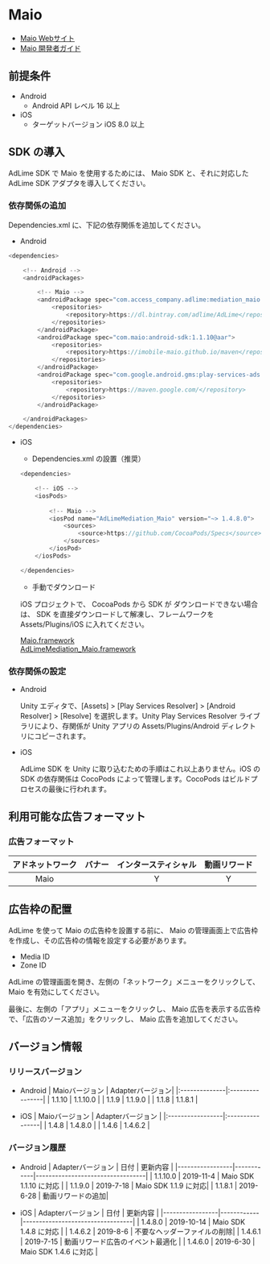 # Maio
- [Maio Webサイト](https://maio.jp/)
- [Maio 開発者ガイド](https://github.com/imobile-maio/maio-Unity-Plugin)

## 前提条件
- Android
    - Android API レベル 16 以上
- iOS
    - ターゲットバージョン iOS 8.0 以上

## SDK の導入
AdLime SDK で Maio を使用するためには、 Maio SDK と、それに対応した AdLime SDK アダプタを導入してください。

### 依存関係の追加
Dependencies.xml に、下記の依存関係を追加してください。
- Android
```csharp
<dependencies>

    <!-- Android -->
    <androidPackages>

        <!-- Maio -->
        <androidPackage spec="com.access_company.adlime:mediation_maio:1.1.10.0">
            <repositories>
                <repository>https://dl.bintray.com/adlime/AdLime</repository>
            </repositories>
        </androidPackage>
        <androidPackage spec="com.maio:android-sdk:1.1.10@aar">
            <repositories>
                <repository>https://imobile-maio.github.io/maven</repository>
            </repositories>
        </androidPackage>
        <androidPackage spec="com.google.android.gms:play-services-ads:17.2.1">
            <repositories>
                <repository>https://maven.google.com/</repository>
            </repositories>
        </androidPackage>

    </androidPackages>
</dependencies>
```

- iOS
    - Dependencies.xml の設置（推奨）
    ```csharp
    <dependencies>

        <!-- iOS -->
        <iosPods>
        
            <!-- Maio -->
            <iosPod name="AdLimeMediation_Maio" version="~> 1.4.8.0">
                <sources>
                    <source>https://github.com/CocoaPods/Specs</source>
                </sources>
            </iosPod>
        </iosPods>

    </dependencies>
    ```

    - 手動でダウンロード

    iOS プロジェクトで、 CocoaPods から SDK が ダウンロードできない場合は、 SDK を直接ダウンロードして解凍し、フレームワークを Assets/Plugins/iOS に入れてください。
    
    [Maio.framework](https://github.com/imobile-maio/maio-iOS-SDK/releases/download/v1.4.8/Maio.framework.zip)<br>
    [AdLimeMediation_Maio.framework](https://github.com/Ham-mer/AdLime-iOS-Pub/raw/master/DownloadZip/AdLimeMediation_Maio/1.4.8.1.zip)

### 依存関係の設定
- Android

    Unity エディタで、[Assets] > [Play Services Resolver] > [Android Resolver] > [Resolve] を選択します。Unity Play Services Resolver ライブラリにより、存関係が Unity アプリの Assets/Plugins/Android ディレクトリにコピーされます。

- iOS

    AdLime SDK を Unity に取り込むための手順はこれ以上ありません。iOS の SDK の依存関係は CocoPods によって管理します。CocoPods はビルドプロセスの最後に行われます。

## 利用可能な広告フォーマット

### 広告フォーマット
|アドネットワーク|バナー|インタースティシャル|動画リワード |
|:-----:|:----:|:----------:|:------:|
|Maio   |      | Y          |Y       |

## 広告枠の配置
AdLime を使って Maio の広告枠を設置する前に、 Maio の管理画面上で広告枠を作成し、その広告枠の情報を設定する必要があります。
- Media ID
- Zone ID

AdLime の管理画面を開き、左側の「ネットワーク」メニューをクリックして、 Maio を有効にしてください。

最後に、左側の「アプリ」メニューをクリックし、 Maio 広告を表示する広告枠で、「広告のソース追加」をクリックし、 Maio 広告を追加してください。

## バージョン情報

### リリースバージョン
- Android
    | Maioバージョン  | Adapterバージョン|
    |:--------------|:----------------|
    | 1.1.10        | 1.1.10.0        |
    | 1.1.9         | 1.1.9.0         |
    | 1.1.8         | 1.1.8.1         |

- iOS
    | Maioバージョン     | Adapterバージョン |
    |:-----------------|:----------------|
    | 1.4.8            | 1.4.8.0         |
    | 1.4.6            | 1.4.6.2         |

### バージョン履歴
- Android
    | Adapterバージョン | 日付       | 更新内容                    |
    |-----------------|------------|----------------------------------|
    | 1.1.10.0        | 2019-11-4  | Maio SDK 1.1.10 に対応     | 
    | 1.1.9.0         | 2019-7-18  | Maio SDK 1.1.9 に対応|
    | 1.1.8.1         | 2019-6-28  | 動画リワードの追加|

- iOS
    | Adapterバージョン | 日付       | 更新内容                    |
    |-----------------|------------|----------------------------------|
    | 1.4.8.0         | 2019-10-14  | Maio SDK 1.4.8 に対応   |
    | 1.4.6.2         | 2019-8-6   | 不要なヘッダーファイルの削除|
    | 1.4.6.1         | 2019-7-15  | 動画リワード広告のイベント最適化             |
    | 1.4.6.0         | 2019-6-30  | Maio SDK 1.4.6 に対応   |
